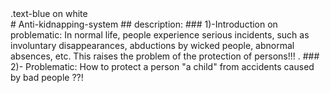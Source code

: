 <div class="text-blue mb-2">
  .text-blue on white
</div>
# Anti-kidnapping-system
## description:
### 1)-Introduction on problematic:
In normal life, people experience serious incidents, such as involuntary disappearances, abductions by wicked people, abnormal absences, etc. This raises the problem of the protection of persons!!! .
### 2)- Problematic:
How to protect a person "a child" from accidents caused by bad people ??!


